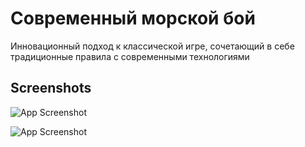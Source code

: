 
# Современный морской бой

Инновационный подход к классической игре, сочетающий в себе традиционные правила с современными технологиями


## Screenshots

![App Screenshot](https://ibb.co/wFskLFHS)

![App Screenshot](https://ibb.co/kpQW2Nv)

